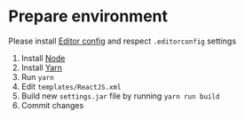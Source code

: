 # Prepare environment
Please install [Editor config](https://editorconfig.org) and respect `.editorconfig` settings
1. Install [Node](https://nodejs.org/en/download/)
1. Install [Yarn](https://yarnpkg.com/en/docs/install)
1. Run `yarn`
1. Edit `templates/ReactJS.xml`
1. Build new `settings.jar` file by running `yarn run build`
1. Commit changes
